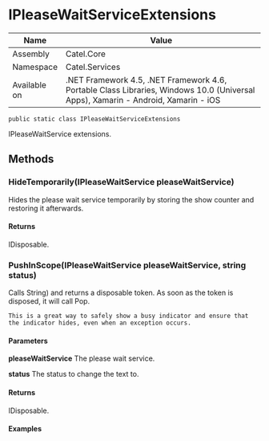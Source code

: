 

# IPleaseWaitServiceExtensions

Name|Value
---|---
Assembly|Catel.Core
Namespace|Catel.Services
Available on|.NET Framework 4.5, .NET Framework 4.6, Portable Class Libraries, Windows 10.0 (Universal Apps), Xamarin - Android, Xamarin - iOS

```
public static class IPleaseWaitServiceExtensions
```

IPleaseWaitService extensions.



## Methods

### HideTemporarily(IPleaseWaitService pleaseWaitService)

Hides the please wait service temporarily by storing the show counter and restoring it afterwards.

#### Returns

IDisposable.



### PushInScope(IPleaseWaitService pleaseWaitService, string status)

Calls String) and returns a disposable token. As soon as the token is disposed, it will
    call Pop.
    


    This is a great way to safely show a busy indicator and ensure that the indicator hides, even when an exception occurs.

#### Parameters

**pleaseWaitService**
The please wait service.

**status**
The status to change the text to.

#### Returns

IDisposable.

#### Examples

<![CDATA[
    using (pleaseWaitService.PushInScope())
    {
        // some code that might throw exceptions
    }
    ]]>



